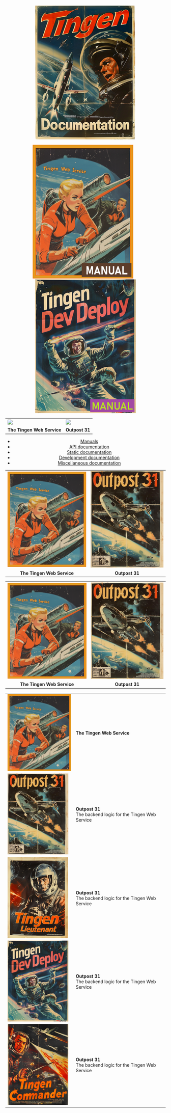 <!-- u250812 -->

<div align="center">

  ![logo](.github/img/logo/TngnDocProj-320x420.png)



[![Tingen Web Service Manual](/.github/img/logo/man/TngnDocProj-TngnWsvcMan-316x420.png)](./tngnwsvc/)&nbsp;&nbsp;&nbsp;&nbsp;
[![Tingen DevDeploy Manual](/.github/img/logo/man/TngnDocProj-TngnDvdpMan-320x420.png)](./tngndvdp/)










</div>















<div align="center">
<table>
  <tr>
    <td>
      <a HREF="https://github.com/spectrum-health-systems/tingen-documentation-project/blob/main/man/tngnwsvc/TngnWsvcMan-home.md"><img src="https://github.com/spectrum-health-systems/tingen-documentation-project/blob/main/.github/img/logo/man/TngnDocProj-TngnWsvcMan-320x420.png"></a>
    </td>
    <td>
      <a HREF="https://github.com/spectrum-health-systems/tingen-documentation-project/blob/main/man/tngndvdp/TngnDvdpMan-home.md"><img src="https://github.com/spectrum-health-systems/tingen-documentation-project/blob/main/.github/img/logo/man/TngnDocProj-TngnDvdpMan-320x420.png"></a>
    </td>
  </tr>
  <tr>
    <td align="center">
      <b>The Tingen Web Service</b>
    </td>
    <td align="center">
      <b>Outpost 31</b><br>
    </td>
  </tr>
</table>


* [Manuals](./man/)
* [API documentation](./docs/api/)
* [Static documentation](./static/)
* [Development documentation](./dev/)
* [Miscellaneous documentation](./misc)
















<div align="center">
<table>
  <tr>
    <td>
      <a HREF="https://github.com/spectrum-health-systems/tingen-web-service"><img src="https://github.com/spectrum-health-systems/tingen-web-service/blob/main/.github/img/logo/TngnWsvc-345x418.png"></a>
    </td>
    <td>
      <a HREF="https://github.com/spectrum-health-systems/outpost31"><img src="https://github.com/spectrum-health-systems/outpost31/blob/main/.github/img/logo/TngnOpto-320x420.png"></a>
    </td>
  </tr>
  <tr>
    <td align="center">
      <b>The Tingen Web Service</b>
    </td>
    <td align="center">
      <b>Outpost 31</b><br>
    </td>
  </tr>
</table>

















<div align="center">
<table>
  <tr>
    <td>
      <a HREF="https://github.com/spectrum-health-systems/tingen-web-service"><img src="https://github.com/spectrum-health-systems/tingen-web-service/blob/main/.github/img/logo/TngnWsvc-320x388.png"></a>
    </td>
    <td>
      <a HREF="https://github.com/spectrum-health-systems/outpost31"><img src="https://github.com/spectrum-health-systems/outpost31/blob/main/.github/img/logo/TngnOpto-320x388.png"></a>
    </td>
  </tr>
  <tr>
    <td align="center">
      <b>The Tingen Web Service</b>
    </td>
    <td align="center">
      <b>Outpost 31</b><br>
    </td>
  </tr>
</table>









<div align="center">
<table>
  <tr>
    <td>
      <img src="https://github.com/spectrum-health-systems/tingen-web-service/raw/development/.github/image/logo/tngnsrvc-228x278.png"></a>
    </td>
    <td>
      <b>The Tingen Web Service</b>
    </td>
  </tr>
  <tr>
    <td>
      <a HREF="https://github.com/spectrum-health-systems/outpost31"><img src="https://github.com/spectrum-health-systems/outpost31/blob/main/.github/image/logo/o31-194x254.png"></a>
    </td>
    <td>
      <b>Outpost 31</b><br>
      The backend logic for the Tingen Web Service
    </td>
  </tr>
  <tr>
    <td>
      <a HREF="https://github.com/spectrum-health-systems/tingen-lieutenant"><img src="https://github.com/spectrum-health-systems/tingen-lieutenant/blob/main/.github/image/logo/tngnltnt-194x254.png"></a>
    </td>
    <td>
      <b>Outpost 31</b><br>
      The backend logic for the Tingen Web Service
    </td>
  </tr>
  <tr>
    <td>
      <a HREF="https://github.com/spectrum-health-systems/tingen-dev-deploy"><img src="https://github.com/spectrum-health-systems/tingen-dev-deploy/blob/main/.github/image/logo/tngndvdp-194x254.png"></a>
    </td>
    <td>
      <b>Outpost 31</b><br>
      The backend logic for the Tingen Web Service
    </td>
  </tr>
  <tr>
    <td>
      <a HREF="https://github.com/spectrum-health-systems/tingen-commander"><img src="https://github.com/spectrum-health-systems/tingen-commander/blob/main/.github/image/logo/tngncmdr-194x254.png"></a>
    </td>
    <td>
      <b>Outpost 31</b><br>
      The backend logic for the Tingen Web Service
    </td>
  </tr>
</table>

</div>

